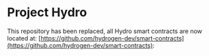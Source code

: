 # Project Hydro
This repository has been replaced, all Hydro smart contracts are now located at: [https://github.com/hydrogen-dev/smart-contracts](https://github.com/hydrogen-dev/smart-contracts):
